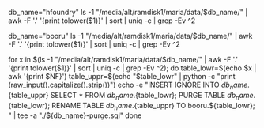 db_name="hfoundry"
ls -1 "/media/alt/ramdisk1/maria/data/$db_name/" | awk -F '.' '{print tolower($1)}' | sort | uniq -c | grep -Ev ^2

db_name="booru"
ls -1 "/media/alt/ramdisk1/maria/data/$db_name/" | awk -F '.' '{print tolower($1)}' | sort | uniq -c | grep -Ev ^2

for x in $(ls -1 "/media/alt/ramdisk1/maria/data/$db_name/" | awk -F '.' '{print tolower($1)}' | sort | uniq -c | grep -Ev ^2); do
table_lowr=$(echo $x | awk '{print $NF}')
table_uppr=$(echo "$table_lowr"  | python -c "print (raw_input().capitalize().strip())")
echo -e "INSERT IGNORE INTO ${db_name}.${table_uppr} SELECT * FROM ${db_name}.${table_lowr};
PURGE TABLE ${db_name}.${table_lowr};
RENAME TABLE ${db_name}.${table_uppr} TO booru.${table_lowr};
" | tee -a "./${db_name}-purge.sql"
done

